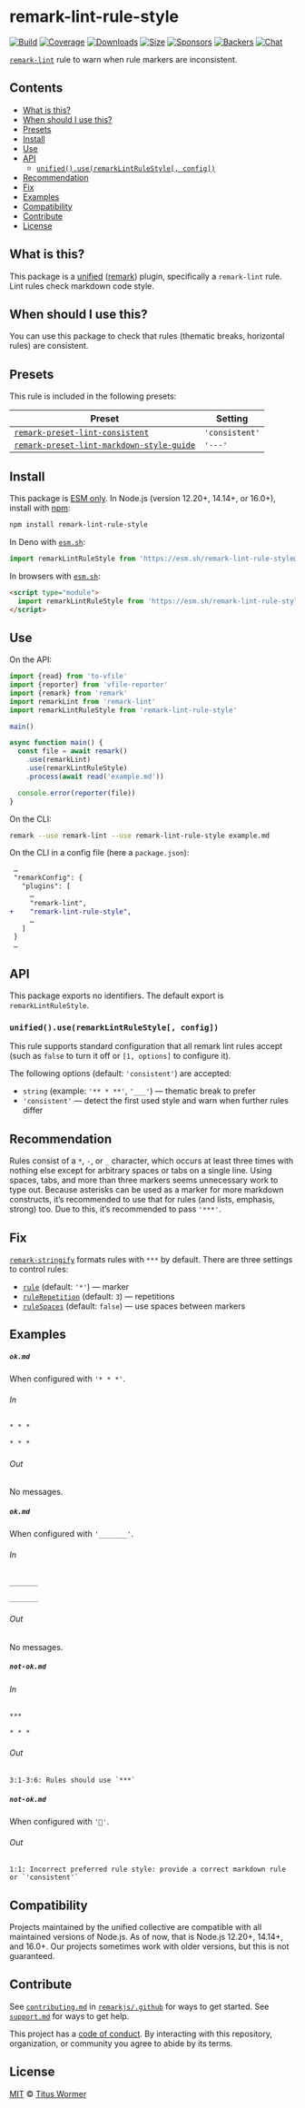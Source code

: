 <!--This file is generated-->

# remark-lint-rule-style

[![Build][build-badge]][build]
[![Coverage][coverage-badge]][coverage]
[![Downloads][downloads-badge]][downloads]
[![Size][size-badge]][size]
[![Sponsors][sponsors-badge]][collective]
[![Backers][backers-badge]][collective]
[![Chat][chat-badge]][chat]

[`remark-lint`][mono] rule to warn when rule markers are inconsistent.

## Contents

* [What is this?](#what-is-this)
* [When should I use this?](#when-should-i-use-this)
* [Presets](#presets)
* [Install](#install)
* [Use](#use)
* [API](#api)
  * [`unified().use(remarkLintRuleStyle[, config])`](#unifieduseremarklintrulestyle-config)
* [Recommendation](#recommendation)
* [Fix](#fix)
* [Examples](#examples)
* [Compatibility](#compatibility)
* [Contribute](#contribute)
* [License](#license)

## What is this?

This package is a [unified][] ([remark][]) plugin, specifically a `remark-lint`
rule.
Lint rules check markdown code style.

## When should I use this?

You can use this package to check that rules (thematic breaks, horizontal
rules) are consistent.

## Presets

This rule is included in the following presets:

| Preset | Setting |
| - | - |
| [`remark-preset-lint-consistent`](https://github.com/remarkjs/remark-lint/tree/main/packages/remark-preset-lint-consistent) | `'consistent'` |
| [`remark-preset-lint-markdown-style-guide`](https://github.com/remarkjs/remark-lint/tree/main/packages/remark-preset-lint-markdown-style-guide) | `'---'` |

## Install

This package is [ESM only][esm].
In Node.js (version 12.20+, 14.14+, or 16.0+), install with [npm][]:

```sh
npm install remark-lint-rule-style
```

In Deno with [`esm.sh`][esmsh]:

```js
import remarkLintRuleStyle from 'https://esm.sh/remark-lint-rule-style@3'
```

In browsers with [`esm.sh`][esmsh]:

```html
<script type="module">
  import remarkLintRuleStyle from 'https://esm.sh/remark-lint-rule-style@3?bundle'
</script>
```

## Use

On the API:

```js
import {read} from 'to-vfile'
import {reporter} from 'vfile-reporter'
import {remark} from 'remark'
import remarkLint from 'remark-lint'
import remarkLintRuleStyle from 'remark-lint-rule-style'

main()

async function main() {
  const file = await remark()
    .use(remarkLint)
    .use(remarkLintRuleStyle)
    .process(await read('example.md'))

  console.error(reporter(file))
}
```

On the CLI:

```sh
remark --use remark-lint --use remark-lint-rule-style example.md
```

On the CLI in a config file (here a `package.json`):

```diff
 …
 "remarkConfig": {
   "plugins": [
     …
     "remark-lint",
+    "remark-lint-rule-style",
     …
   ]
 }
 …
```

## API

This package exports no identifiers.
The default export is `remarkLintRuleStyle`.

### `unified().use(remarkLintRuleStyle[, config])`

This rule supports standard configuration that all remark lint rules accept
(such as `false` to turn it off or `[1, options]` to configure it).

The following options (default: `'consistent'`) are accepted:

* `string` (example: `'** * **'`, `'___'`)
  — thematic break to prefer
* `'consistent'`
  — detect the first used style and warn when further rules differ

## Recommendation

Rules consist of a `*`, `-`, or `_` character, which occurs at least three
times with nothing else except for arbitrary spaces or tabs on a single line.
Using spaces, tabs, and more than three markers seems unnecessary work to
type out.
Because asterisks can be used as a marker for more markdown constructs,
it’s recommended to use that for rules (and lists, emphasis, strong) too.
Due to this, it’s recommended to pass `'***'`.

## Fix

[`remark-stringify`](https://github.com/remarkjs/remark/tree/main/packages/remark-stringify)
formats rules with `***` by default.
There are three settings to control rules:

* [`rule`](https://github.com/remarkjs/remark/tree/main/packages/remark-stringify#optionsrule)
  (default: `'*'`) — marker
* [`ruleRepetition`](https://github.com/remarkjs/remark/tree/main/packages/remark-stringify#optionsrulerepetition)
  (default: `3`) — repetitions
* [`ruleSpaces`](https://github.com/remarkjs/remark/tree/main/packages/remark-stringify#optionsrulespaces)
  (default: `false`) — use spaces between markers

## Examples

##### `ok.md`

When configured with `'* * *'`.

###### In

```markdown
* * *

* * *
```

###### Out

No messages.

##### `ok.md`

When configured with `'_______'`.

###### In

```markdown
_______

_______
```

###### Out

No messages.

##### `not-ok.md`

###### In

```markdown
***

* * *
```

###### Out

```text
3:1-3:6: Rules should use `***`
```

##### `not-ok.md`

When configured with `'💩'`.

###### Out

```text
1:1: Incorrect preferred rule style: provide a correct markdown rule or `'consistent'`
```

## Compatibility

Projects maintained by the unified collective are compatible with all maintained
versions of Node.js.
As of now, that is Node.js 12.20+, 14.14+, and 16.0+.
Our projects sometimes work with older versions, but this is not guaranteed.

## Contribute

See [`contributing.md`][contributing] in [`remarkjs/.github`][health] for ways
to get started.
See [`support.md`][support] for ways to get help.

This project has a [code of conduct][coc].
By interacting with this repository, organization, or community you agree to
abide by its terms.

## License

[MIT][license] © [Titus Wormer][author]

[build-badge]: https://github.com/remarkjs/remark-lint/workflows/main/badge.svg

[build]: https://github.com/remarkjs/remark-lint/actions

[coverage-badge]: https://img.shields.io/codecov/c/github/remarkjs/remark-lint.svg

[coverage]: https://codecov.io/github/remarkjs/remark-lint

[downloads-badge]: https://img.shields.io/npm/dm/remark-lint-rule-style.svg

[downloads]: https://www.npmjs.com/package/remark-lint-rule-style

[size-badge]: https://img.shields.io/bundlephobia/minzip/remark-lint-rule-style.svg

[size]: https://bundlephobia.com/result?p=remark-lint-rule-style

[sponsors-badge]: https://opencollective.com/unified/sponsors/badge.svg

[backers-badge]: https://opencollective.com/unified/backers/badge.svg

[collective]: https://opencollective.com/unified

[chat-badge]: https://img.shields.io/badge/chat-discussions-success.svg

[chat]: https://github.com/remarkjs/remark/discussions

[unified]: https://github.com/unifiedjs/unified

[remark]: https://github.com/remarkjs/remark

[mono]: https://github.com/remarkjs/remark-lint

[esm]: https://gist.github.com/sindresorhus/a39789f98801d908bbc7ff3ecc99d99c

[esmsh]: https://esm.sh

[npm]: https://docs.npmjs.com/cli/install

[health]: https://github.com/remarkjs/.github

[contributing]: https://github.com/remarkjs/.github/blob/main/contributing.md

[support]: https://github.com/remarkjs/.github/blob/main/support.md

[coc]: https://github.com/remarkjs/.github/blob/main/code-of-conduct.md

[license]: https://github.com/remarkjs/remark-lint/blob/main/license

[author]: https://wooorm.com
